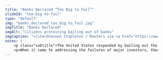 ```yaml
--- 
title: "Banks Declared “Too Big to Fail”"
slideId: "too-big-to-fail"
type: "default"
img: "banks_declared_too_big_to_fail.jpg"
imgTitle: "Banks Declared"
imgAlt: "Citizens protesting bailing out of banks"
imgCaption: "<cite>Shannon Stapleton / Reuters via <a href='https://www.theatlantic.com/business/archive/2016/08/glass-steagall/496856/'>The Atlantic</a></cite>"
notes: | 
    <p class="subtitle">The United States responded by bailing out the bankers, while the average citizen saw little relief.</p>
    <p>When it came to addressing the failures of major investors, there were two options: Let the banks go under, or bail them out. Our tax dollars ultimately went to rescuing the banks. However, the average citizen did not see much in terms of economic relief. People were treated as commodities. Adding insult to injury, many CEOs of these financial institutions actually received bonuses from the bailout funds. People wanted fairness and justice. The policies that followed the Global Financial Crisis did not deliver that. Additionally, the concept of moral hazard applies; that is, nothing changes if a mistake does not cause damage. If there are no negative consequences for the irresponsible risks made by the banks because a bailout is around the corner, will these practices really change?</p>
---
```

